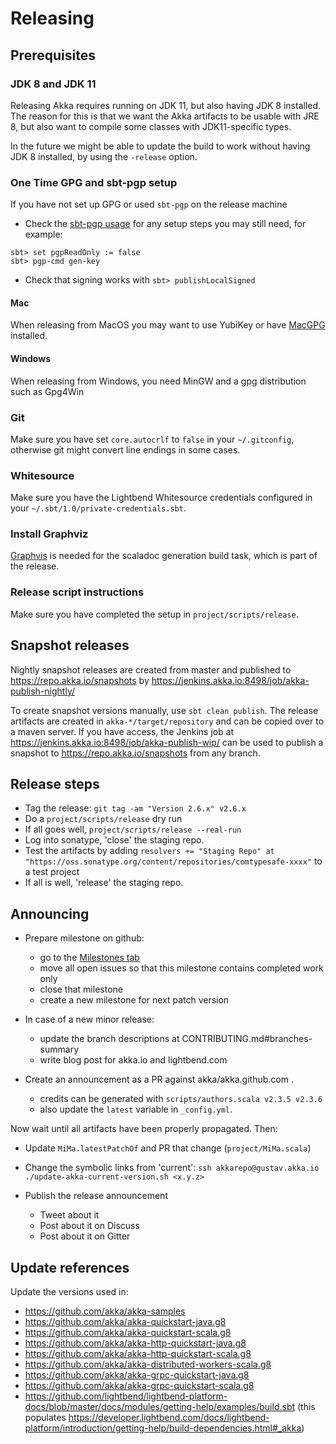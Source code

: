 # Releasing

## Prerequisites

### JDK 8 and JDK 11

Releasing Akka requires running on JDK 11, but also having JDK 8
installed. The reason for this is that we want the Akka artifacts to be
usable with JRE 8, but also want to compile some classes with JDK11-specific
types.

In the future we might be able to update the build to work
without having JDK 8 installed, by using the `-release` option.

### One Time GPG and sbt-pgp setup

If you have not set up GPG or used `sbt-pgp` on the release machine
* Check the [sbt-pgp usage](https://www.scala-sbt.org/sbt-pgp/usage.html) for any setup steps you may still need, for example:
```
sbt> set pgpReadOnly := false
sbt> pgp-cmd gen-key
```    
* Check that signing works with `sbt> publishLocalSigned`
   
#### Mac

When releasing from MacOS you may want to use YubiKey or have [MacGPG](https://gpgtools.org) installed.

#### Windows

When releasing from Windows, you need MinGW and a gpg distribution such as Gpg4Win

### Git

Make sure you have set `core.autocrlf` to `false` in your `~/.gitconfig`,
otherwise git might convert line endings in some cases.

### Whitesource

Make sure you have the Lightbend Whitesource credentials configured in
your `~/.sbt/1.0/private-credentials.sbt`.

### Install Graphviz

[Graphvis](https://graphviz.gitlab.io/download/) is needed for the 
scaladoc generation build task, which is part of the release.
 
### Release script instructions

Make sure you have completed the setup in `project/scripts/release`.

## Snapshot releases

Nightly snapshot releases are created from master and published to
https://repo.akka.io/snapshots by https://jenkins.akka.io:8498/job/akka-publish-nightly/

To create snapshot versions manually, use `sbt clean publish`.
The release artifacts are created in `akka-*/target/repository` and can be
copied over to a maven server. If you have access, the Jenkins job at
https://jenkins.akka.io:8498/job/akka-publish-wip/ can be used to publish
a snapshot to https://repo.akka.io/snapshots from any branch.

## Release steps

* Tag the release: `git tag -am "Version 2.6.x" v2.6.x`
* Do a `project/scripts/release` dry run
* If all goes well, `project/scripts/release --real-run`
* Log into sonatype, 'close' the staging repo.
* Test the artifacts by adding `resolvers += "Staging Repo" at "https://oss.sonatype.org/content/repositories/comtypesafe-xxxx"` to a test project
* If all is well, 'release' the staging repo.

## Announcing

* Prepare milestone on github:
  * go to the [Milestones tab](https://github.com/akka/akka/milestones)
  * move all open issues so that this milestone contains completed work only
  * close that milestone
  * create a new milestone for next patch version

* In case of a new minor release:
  * update the branch descriptions at CONTRIBUTING.md#branches-summary
  * write blog post for akka.io and lightbend.com

* Create an announcement as a PR against akka/akka.github.com .
  * credits can be generated with `scripts/authors.scala v2.3.5 v2.3.6`
  * also update the `latest` variable in `_config.yml`.

Now wait until all artifacts have been properly propagated. Then:

* Update `MiMa.latestPatchOf` and PR that change (`project/MiMa.scala`)

* Change the symbolic links from 'current': `ssh akkarepo@gustav.akka.io ./update-akka-current-version.sh <x.y.z>`

* Publish the release announcement
  * Tweet about it
  * Post about it on Discuss
  * Post about it on Gitter

## Update references

Update the versions used in:

* https://github.com/akka/akka-samples
* https://github.com/akka/akka-quickstart-java.g8
* https://github.com/akka/akka-quickstart-scala.g8
* https://github.com/akka/akka-http-quickstart-java.g8
* https://github.com/akka/akka-http-quickstart-scala.g8
* https://github.com/akka/akka-distributed-workers-scala.g8
* https://github.com/akka/akka-grpc-quickstart-java.g8
* https://github.com/akka/akka-grpc-quickstart-scala.g8
* https://github.com/lightbend/lightbend-platform-docs/blob/master/docs/modules/getting-help/examples/build.sbt (this populates https://developer.lightbend.com/docs/lightbend-platform/introduction/getting-help/build-dependencies.html#_akka)
